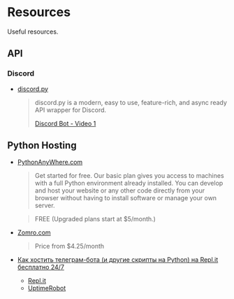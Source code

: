 # Resources
Useful resources.

## API

### Discord

- [discord.py](https://discordpy.readthedocs.io/en/latest/)

  > discord.py is a modern, easy to use, feature-rich, and async ready API wrapper for Discord.
  > 
  > [Discord Bot - Video 1](https://youtu.be/nWRIsX23FnA?si=lkPwV_ORYm6WA-A1)


## Python Hosting

- [PythonAnyWhere.com](https://www.pythonanywhere.com/)

  > Get started for free. Our basic plan gives you access to machines with a full Python environment already installed.
  > You can develop and host your website or any other code directly from your browser without having to install software or manage your own server.

  > FREE (Upgraded plans start at $5/month.)

- [Zomro.com](https://zomro.com/ua/vps)

  > Price from $4.25/month

- [Как хостить телеграм-бота (и другие скрипты на Python) на Repl.it бесплатно 24/7](https://habr.com/ru/articles/709314/)
  - [Repl.it]()
  - [UptimeRobot](https://uptimerobot.com/)
